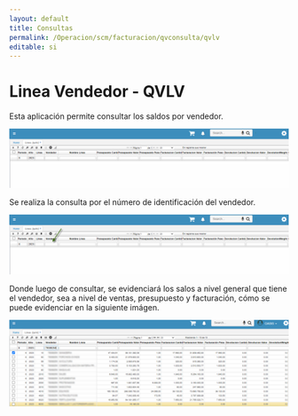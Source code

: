 ```yaml
---
layout: default
title: Consultas
permalink: /Operacion/scm/facturacion/qvconsulta/qvlv
editable: si
---
```


# Linea Vendedor  - QVLV

Esta aplicación permite consultar los saldos por vendedor. 

![](qvlv.png)

Se realiza la consulta por el número de identificación del vendedor.

![](qvlv2.png)

Donde luego de consultar, se evidenciará los salos a nivel general que tiene el vendedor, sea a nivel de ventas, presupuesto y facturación, cómo se puede evidenciar en la siguiente imágen.

![](qvlv3.png)




